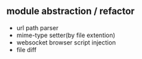 ## module abstraction / refactor

- url path parser
- mime-type setter(by file extention)
- websocket browser script injection
- file diff
